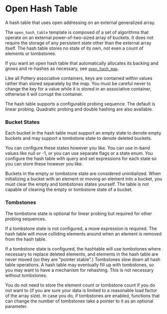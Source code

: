# Open Hash Table

A hash table that uses open addressing on an external generalized array.

The `open_hash_table` template is composed of a set of algorithms that operate on an external power-of-two-sized array of buckets. It does not require the storage of any persistent state other than the external array itself. The hash table stores no state of its own, not even a count of elements or tombstones.

If you want an open hash table that automatically allocates its backing and grows and re-hashes as necessary, see [`open_hash_map`](../open_hash_map/).

Like all Pottery associative containers, keys are contained within values rather than stored separately by the map. You must be careful never to change the key for a value while it is stored in an associative container, otherwise it will corrupt the container.

The hash table supports a configurable probing sequence. The default is linear probing. Quadratic probing and double hashing are also available.

### Bucket States

Each bucket in the hash table must support an empty state to denote empty buckets and may support a tombstone state to denote deleted buckets.

You can configure these states however you like. You can use in-band values like null or -1, or you can use separate flags or a state enum. You configure the hash table with query and set expressions for each state so you can store these however you like.

Buckets in the empty or tombstone state are considered uninitialized. When initializing a bucket with an element or moving an element into a bucket, you must clear the empty and tombstones states yourself. The table is not capable of clearing the empty or tombstone state of a bucket.

### Tombstones

The tombstone state is optional for linear probing but required for other probing sequences.

If a tombstone state is not configured, a move expression is required. The hash table will move colliding elements around when an element is removed from the hash table.

If a tombstone state is configured, the hashtable will use tombstones where necessary to replace deleted elements, and elements in the hash table are never moved (so they are "pointer stable".) Tombstones slow down all hash table operations. A hash table may eventually fill up with tombstones, so you may want to have a mechanism for rehashing. This is not necessary without tombstones.

You do not need to store the element count or tombstone count if you do not want to (if you are sure your data is limited to a reasonable load factor of the array size). In case you do, if tombstones are enabled, functions that can change the number of tombstones take a pointer to it as an optional parameter.
